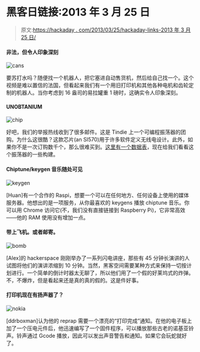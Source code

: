 # 黑客日链接:2013 年 3 月 25 日

> 原文:[https://hackaday . com/2013/03/25/hackaday-links-2013 年 3 月 25 日/](https://hackaday.com/2013/03/25/hackaday-links-march-25-2013/)

#### 非法，但令人印象深刻

![cans](../Images/76946ff803d44b598d4dda3686064e77.png)

要苏打水吗？随便找一个机器人，把它塞进自动售货机，然后给自己找一个。这个视频是难以置信的法国，但看起来我们有一个用旧打印机和其他各种电机和齿轮定制的机器人。当你考虑到 16 盎司的易拉罐重 1 磅时，这确实令人印象深刻。

#### UNOBTANIUM

![chip](../Images/751e6de77eba98e0d972a45f4f55d16f.png)

好吧，我们的举报热线收到了很多邮件。这是 Tindie 上一个可编程振荡器的团购。为什么这很酷？这款芯片(an SI570)用于许多软件定义无线电设计。此外，如果你不是一次订购数千个，那么很难买到。[这里有一个数据表](https://www.silabs.com/Support%20Documents/TechnicalDocs/si570.pdf)，现在给我们看看这个振荡器的一些构建。

#### Chiptune/keygen 音乐随处可见

![keygen](../Images/2a88f032b88d36e62b8093e623ec2508.png)

[Huan]有一个合作的 Raspi，想要一个可以在任何地方、任何设备上使用的媒体服务器。他想出的是一项服务，从你最喜欢的 keygens 播放 chiptune 音乐。你可以用 Chrome 访问它(不，我们没有直接链接到 Raspberry Pi)，它非常高效——他的 RAM 使用没有增加一点。

#### 带上飞机。或者邮寄。

![bomb](../Images/1bdd9a92fc988f755ce3615452e741ee.png)

[Alex]的 hackerspace 刚刚举办了一系列闪电讲座，那些有 45 分钟长演讲的人试图将他们的演讲浓缩到 10 分钟。当然，黑客空间需要某种方式来保持一切按计划进行。一个简单的倒计时器太无聊了，所以他们用了一个假的好莱坞式的炸弹。不，不爆炸，但是看起来还是真的真的假的。这是件好事。

#### 打印机现在有扬声器了？

![nokia](../Images/254e14374ec7577bfe39c886442fcc03.png)

[ddrboxman]认为他的 reprap 需要一个漂亮的“打印完成”通知。在他的电子板上加了一个压电元件后，他迅速编写了一个固件程序，可以播放那些古老的诺基亚铃声。铃声通过 Gcode 播放，因此可以发出声音警告和通知。如果它会玩蛇就好了。